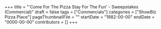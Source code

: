 +++
title = "'Come For The Pizza Stay For The Fun' - Sweepstakes (Commercial)"
draft = false
tags = ["Commercials"]
categories = ["ShowBiz Pizza Place"]
pageThumbnailFile = ""
startDate = "1982-00-00"
endDate = "0000-00-00"
contributors = []
+++
